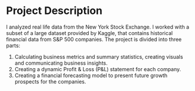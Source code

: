 # Project Description
I analyzed real life data from the New York Stock Exchange. I worked with a subset of a large dataset provided by Kaggle, that contains historical financial data from S&P 500 companies.
The project is divided into three parts:
1. Calculating business metrics and summary statistics, creating visuals and communicating business insights.
2. Creating a dynamic Profit & Loss (P&L) statement for each company.
3. Creating a financial forecasting model to present future growth prospects for the companies.
